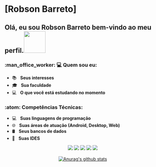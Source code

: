 # [Robson Barreto]
<h2> Olá, eu sou <strong>Robson Barreto</strong> bem-vindo ao meu perfil.<img src="https://i.pinimg.com/originals/5a/34/4a/5a344a7d5b5df196eb1822d8dbb60d4c.gif" width="70px">

<h3> :man_office_worker: 💻 Quem sou eu: </h3>

- :books: &nbsp; <strong>Seus interesses</strong>
- 🎓 &nbsp; <strong>Sua faculdade</strong>
- :computer: &nbsp; <strong>O que você está estudando no momento</strong>

<h3>:atom: Competências Técnicas: </h3>

- 💻 &nbsp; <strong>Suas linguagens de programação</strong>
- 🌐 &nbsp; <strong>Suas áreas de atuação (Android, Desktop, Web)</strong>
- 🛢 &nbsp; <strong>Seus bancos de dados</strong>
- 🔧 &nbsp; <strong>Suas IDES</strong>


<div align="center">
  <a href="#" alt="Gmail">
  <img src="https://img.shields.io/badge/-Gmail-FF0000?style=flat-square&labelColor=FF0000&logo=gmail&logoColor=white&link=LINK-DO-SEU-EMAIL" /></a>

  <a href="#" alt="Linkedin">
  <img src="https://img.shields.io/badge/-Linkedin-0e76a8?style=flat-square&logo=Linkedin&logoColor=white&link=LINK-DO-SEU-LINKEDIN" /></a>
  
  <a href="#" alt="WhatsApp">
  <img src="https://img.shields.io/badge/-WhatsApp-25d366?style=flat-square&labelColor=25d366&logo=whatsapp&logoColor=white&link=API-DO-SEU-WHATSAPP"/></a>
  
  <a href="#" alt="Facebook">
  <img src="https://img.shields.io/badge/-Facebook-3b5998?style=flat-square&labelColor=3b5998&logo=facebook&logoColor=white&link=LINK-DO-SEU-FACEBOOK"/></a>

  <a href="#" alt="Instagram">
  <img src="https://img.shields.io/badge/-Instagram-DF0174?style=flat-square&labelColor=DF0174&logo=instagram&logoColor=white&link=LINK-DO-SEU-INSTAGRAM"/></a>
<div>
 

</br>
<div align="center">
<a href="https://github-readme-stats.anuraghazra1.vercel.app/api?username=Duduxs"><img src="https://github-readme-stats.anuraghazra1.vercel.app/api?username=RobsonBGC&show_icons=true&include_all_commits=true&theme=radical" alt="Anurag's github stats"/>
</a>
</div>




<!---
RobsonBGC/RobsonBGC is a ✨ special ✨ repository because its `README.md` (this file) appears on your GitHub profile.
You can click the Preview link to take a look at your changes.
--->
